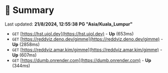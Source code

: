 # 📖 Summary
Last updated: **21/8/2024, 12:55:38 PG "Asia/Kuala_Lumpur"**

- `GET` [https://hst.ujol.dev](https://hst.ujol.dev) - **Up** (653ms)
- `GET` [https://reddviz.deno.dev/gimme](https://reddviz.deno.dev/gimme) - **Up** (2858ms)
- `GET` [https://reddviz.amar.kim/gimme](https://reddviz.amar.kim/gimme) - **Up** (607ms)
- `GET` [https://dumb.onrender.com](https://dumb.onrender.com) - **Up** (344ms)
